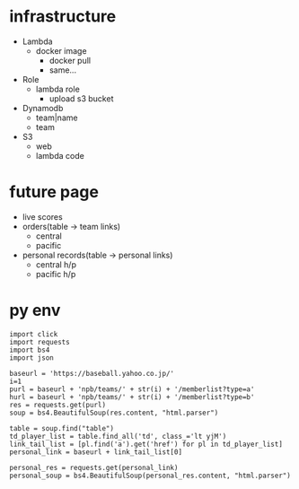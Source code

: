 # infrastructure

- Lambda
    - docker image
        - docker pull
        - same...
- Role
    - lambda role
        - upload s3 bucket
- Dynamodb
    - team|name
    - team
- S3
    - web
    - lambda code

# future page
- live scores
- orders(table -> team links)
    - central
    - pacific
- personal records(table -> personal links)
    - central h/p
    - pacific h/p

# py env
```
import click
import requests
import bs4
import json

baseurl = 'https://baseball.yahoo.co.jp/'
i=1
purl = baseurl + 'npb/teams/' + str(i) + '/memberlist?type=a'
hurl = baseurl + 'npb/teams/' + str(i) + '/memberlist?type=b'
res = requests.get(purl)
soup = bs4.BeautifulSoup(res.content, "html.parser")

table = soup.find("table")
td_player_list = table.find_all('td', class_='lt yjM')
link_tail_list = [pl.find('a').get('href') for pl in td_player_list]
personal_link = baseurl + link_tail_list[0]

personal_res = requests.get(personal_link)
personal_soup = bs4.BeautifulSoup(personal_res.content, "html.parser")

```